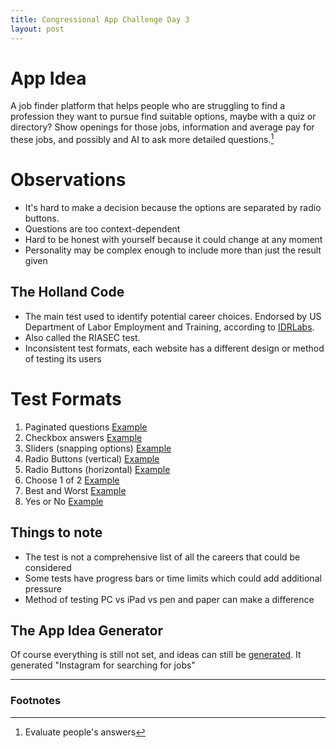 ```yaml
---
title: Congressional App Challenge Day 3
layout: post
---
```


# App Idea

A job finder platform that helps people who are struggling to find a profession
they want to pursue find suitable options, maybe with a quiz or directory? Show
openings for those jobs, information and average pay for these jobs, and possibly 
and AI to ask more detailed questions.[^1]

[^1]: Evaluate people's answers


# Observations

- It's hard to make a decision because the options are separated by radio buttons.
- Questions are too context-dependent
- Hard to be honest with yourself because it could change at any moment
- Personality may be complex enough to include more than just the result given

## The Holland Code

- The main test used to identify potential career choices. Endorsed by US Department of Labor Employment and Training, according to [IDRLabs](https://www.idrlabs.com/career-code/test.php).
- Also called the RIASEC test.
- Inconsistent test formats, each website has a different design or method of testing its users

# Test Formats

1. Paginated questions [Example](https://openpsychometrics.org/tests/RIASEC/)
2. Checkbox answers [Example](https://www.roguecc.edu/Counseling/HollandCodes/test.asp)
3. Sliders (snapping options) [Example](https://www.idrlabs.com/career-code/test.php)
4. Radio Buttons (vertical) [Example](https://bigfive-test.com/test)
5. Radio Buttons (horizontal) [Example](https://alis.alberta.ca/careerinsite/know-yourself/find-your-fit/holland-codes-quiz/)
6. Choose 1 of 2 [Example](https://www.careerfitter.com/free_test/careerbuilder/test)
7. Best and Worst [Example](https://www.123test.com/career-test/)
8. Yes or No [Example](https://www.indeed.com/career-advice/career-development/holland-code)

## Things to note

- The test is not a comprehensive list of all the careers that could be considered
- Some tests have progress bars or time limits which could add additional pressure
- Method of testing PC vs iPad vs pen and paper can make a difference

## The App Idea Generator

Of course everything is still not set, and ideas can still be [generated](https://appideagenerator.com/). It generated "Instagram for searching for jobs"

---

### Footnotes